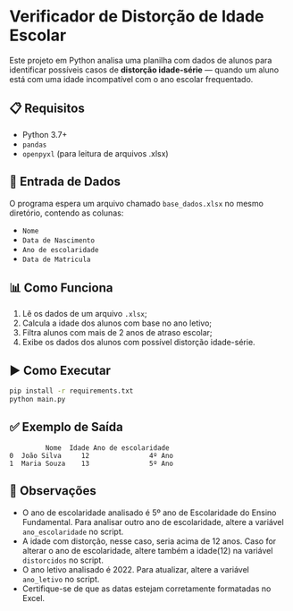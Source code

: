# Verificador de Distorção de Idade Escolar

Este projeto em Python analisa uma planilha com dados de alunos para identificar possíveis casos de **distorção idade-série** — quando um aluno está com uma idade incompatível com o ano escolar frequentado.

## 📋 Requisitos

- Python 3.7+
- `pandas`
- `openpyxl` (para leitura de arquivos .xlsx)

## 📁 Entrada de Dados

O programa espera um arquivo chamado `base_dados.xlsx` no mesmo diretório, contendo as colunas:

- `Nome`
- `Data de Nascimento`
- `Ano de escolaridade`
- `Data de Matricula`

## 📊 Como Funciona

1. Lê os dados de um arquivo `.xlsx`;
2. Calcula a idade dos alunos com base no ano letivo;
3. Filtra alunos com mais de 2 anos de atraso escolar;
4. Exibe os dados dos alunos com possível distorção idade-série.

## ▶️ Como Executar

```bash
pip install -r requirements.txt
python main.py
```

## ✅ Exemplo de Saída

```
         Nome  Idade Ano de escolaridade
0  João Silva     12               4º Ano
1  Maria Souza    13               5º Ano
```

## 📌 Observações
- O ano de escolaridade analisado é 5º ano de Escolaridade do Ensino Fundamental. Para analisar outro ano de escolaridade, altere a variável `ano_escolaridade` no script.
- A idade com distorção, nesse caso, seria acima de 12 anos. Caso for alterar o ano de escolaridade, altere também a idade(12) na variável `distorcidos` no script.
- O ano letivo analisado é 2022. Para atualizar, altere a variável `ano_letivo` no script.
- Certifique-se de que as datas estejam corretamente formatadas no Excel.
